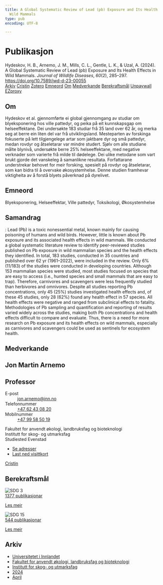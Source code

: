 ```yaml
---
title: A Global Systematic Review of Lead (pb) Exposure and Its Health Effects in
  Wild Mammals
type: pub
encoding: UTF-8

---
```

<h1>Publikasjon</h1>
<article id="csl-bib-container-FL9HPQB4" class="csl-bib-container">
  <div class="csl-bib-body"> <div class="csl-entry">Hydeskov, H. B., Arnemo, J. M., Mills, C. L., Gentle, L. K., &#38; Uzal, A. (2024). A Global Systematic Review of Lead (pb) Exposure and Its Health Effects in Wild Mammals. <i>Journal of Wildlife Diseases</i>, <i>60</i>(2), 285–297. <a href="https://doi.org/10.7589/jwd-d-23-00055">https://doi.org/10.7589/jwd-d-23-00055</a></div> </div>
  <div class="csl-bib-buttons">
    <a href="#taxonomy-article-FL9HPQB4" alt="archive" class="csl-bib-button">Arkiv</a>
    <a href="https://app.cristin.no/results/show.jsf?id=2262725" alt="Cristin" class="csl-bib-button">Cristin</a>
    <a href="http://zotero.org/groups/5881554/items/FL9HPQB4" alt="Zotero" class="csl-bib-button">Zotero</a>
    <a href="#keywords-article-FL9HPQB4" alt="keywords" class="csl-bib-button">Emneord</a>
    <a href="#about-article-FL9HPQB4" alt="about_pub" class="csl-bib-button">Om</a>
    <a href="#contributors-article-FL9HPQB4" alt="contributors" class="csl-bib-button">Medverkande</a>
    <a href="#sdg-article-FL9HPQB4" alt="sdg" class="csl-bib-button">Berekraftsmål</a>
    <a href="https://bioone.org/journals/journal-of-wildlife-diseases/volume-60/issue-2/JWD-D-23-00055/A-GLOBAL-SYSTEMATIC-REVIEW-OF-LEAD-PB-EXPOSURE-AND-ITS/10.7589/JWD-D-23-00055.pdf" alt="Unpaywall" class="csl-bib-button">Unpaywall</a>
    <a href="https://bioone.org/journals/journal-of-wildlife-diseases/volume-60/issue-2/JWD-D-23-00055/A-GLOBAL-SYSTEMATIC-REVIEW-OF-LEAD-PB-EXPOSURE-AND-ITS/10.7589/JWD-D-23-00055.pdf" alt="EZproxy" class="csl-bib-button">EZproxy</a>
  </div>
  <div id="csl-bib-meta-container-FL9HPQB4"></div>
</article>
<div id="csl-bib-meta-FL9HPQB4" class="csl-bib-meta">
  <article id="about-article-FL9HPQB4" class="about_pub-article">
    <h1>Om</h1>
    Hydeskov et al. gjennomførte ei global gjennomgang av studiar om blyeksponering hos ville pattedyr, og peika på eit kunnskapsgap om helseeffektane. Dei undersøkte 183 studiar frå 35 land over 62 år, og merka seg at berre ein liten del var frå utviklingsland. Mesteparten av forskinga fokuserte på lett tilgjengelege artar som jaktbare dyr og små pattedyr, medan rovdyr og åtseletarar var mindre studert. Sjølv om alle studiane målte blynivå, undersøkte berre 25% helseeffektane, med negative verknader som varierte frå milde til dødelege. Dei ulike metodane som vart brukt gjorde det vanskeleg å samanlikne resultata. Forfattarane understrekar behovet for meir forsking, spesielt på rovdyr og åtseletarar, som kan bidra til å overvake økosystemhelse. Denne studien framhevar viktigheita av å forstå blyets påverknad på dyrelivet.
  </article>
  <article id="keywords-article-FL9HPQB4" class="keywords-article">
    <h1>Emneord</h1>
    Blyeksponering, Helseeffektar, Ville pattedyr, Toksikologi, Økosystemhelse
  </article>
  <article id="abstract-article-FL9HPQB4" class="abstract-article">
    <h1>Samandrag</h1>
    : Lead (Pb) is a toxic nonessential metal, known mainly for causing poisoning of humans and wild birds. However, little is known about Pb exposure and its associated health effects in wild mammals. We conducted a global systematic literature review to identify peer-reviewed studies published on Pb exposure in wild mammalian species and the health effects they identified. In total, 183 studies, conducted in 35 countries and published over 62 yr (1961–2022), were included in the review. Only 6% (11/183) of the studies were conducted in developing countries. Although 153 mammalian species were studied, most studies focused on species that are easy to access (i.e., hunted species and small mammals that are easy to trap). Therefore, carnivores and scavengers were less frequently studied than herbivores and omnivores. Despite all studies reporting Pb concentrations, only 45 (25%) studies investigated health effects and, of these 45 studies, only 28 (62%) found any health effect in 57 species. All health effects were negative and ranged from subclinical effects to fatality. Methodologies of Pb sampling and quantification and reporting of results varied widely across the studies, making both Pb concentrations and health effects difficult to compare and evaluate. Thus, there is a need for more research on Pb exposure and its health effects on wild mammals, especially as carnivores and scavengers could be used as sentinels for ecosystem health.
  </article>
  <article id="contributors-article-FL9HPQB4" class="contributors-article">
    <h1>Medverkande</h1>
    <div class="personas"> <div class="vrtx-hinn-person-card"> <div class="photo"> <i class="lar la-user-circle missing-person"></i> </div> <div class="info"> <hgroup><h1>Jon Martin Arnemo</h1> <h2>Professor</h2> </hgroup><dl> <dt>E-post</dt> <dd> <a href="mailto:jon.arnemo@inn.no">jon.arnemo@inn.no</a> </dd> <dt>Telefonnummer</dt> <dd><a href="tel:+4762430820"> +47 62 43 08 20 </a></dd> <dt>Mobilnummer</dt> <dd><a href="tel:+4799585019"> +47 99 58 50 19 </a></dd> </dl> <p> Fakultet for anvendt økologi, landbruksfag og bioteknologi<br> Institutt for skog- og utmarksfag<br> Studiested Evenstad </p> <ul class="vrtx-hinn-links"> <li><a href="https://www.inn.no/finn-en-ansatt/jon-arnemo.html#vrtx-hinn-addresses">Se adresser</a></li> <li><a href="https://www.inn.no/finn-en-ansatt/jon-arnemo.html?vrtx=vcf">Last ned visittkort</a></li> </ul> </div> </div> <a href="https://app.cristin.no/persons/show.jsf?id=328246" alt="Cristin URL" class="personas-cristin">Cristin</a> </div>
  </article>
  <article id="sdg-article-FL9HPQB4" class="sdg-article">
    <h1>Berekraftsmål</h1>
    <div class="sdg-container"><div id="sdg3" class="sdg">
        <img src="{{< params subfolder >}}images/sdg/sdg03_nn.png" class="image" alt="SDG 3">
        <div class="sdg-overlay">
          <a href="{{< params subfolder >}}nn/archive/?sdg=3#archive" class="sdg-publication-count"><span>1377</span> publikasjonar</a>
          <p><a href="https://fn.no/om-fn/fns-baerekraftsmaal/god-helse-og-livskvalitet?lang=nno-NO" class="sdg-read-more">Les meir</a></p>
        </div>
      </div> <div id="sdg15" class="sdg">
        <img src="{{< params subfolder >}}images/sdg/sdg15_nn.png" class="image" alt="SDG 15">
        <div class="sdg-overlay">
          <a href="{{< params subfolder >}}nn/archive/?sdg=15#archive" class="sdg-publication-count"><span>544</span> publikasjonar</a>
          <p><a href="https://fn.no/om-fn/fns-baerekraftsmaal/livet-paa-land?lang=nno-NO" class="sdg-read-more">Les meir</a></p>
        </div>
      </div></div>
  </article>
  <article id="taxonomy-article-FL9HPQB4" class="taxonomy-article">
    <h1>Arkiv</h1>
    <ul>
      <li><a href="{{< params subfolder >}}nn/archive/?key=3DCRN523">Universitetet i Innlandet</a></li>
      <li><a href="{{< params subfolder >}}nn/archive/?key=T77LXH6D">Fakultet for anvendt økologi, landbruksfag og bioteknologi</a></li>
      <li><a href="{{< params subfolder >}}nn/archive/?key=7TRARPE3">Institutt for skog- og utmarksfag</a></li>
      <li><a href="{{< params subfolder >}}nn/archive/?key=A4XX8HDP">2024</a></li>
      <li><a href="{{< params subfolder >}}nn/archive/?key=KY9TTFZF">April</a></li>
    </ul>
  </article>
</div>
